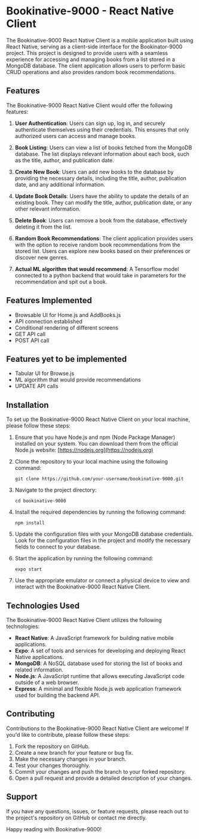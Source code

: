 # Bookinative-9000 - React Native Client

The Bookinative-9000 React Native Client is a mobile application built using React Native, serving as a client-side interface for the Bookinator-9000 project. This project is designed to provide users with a seamless experience for accessing and managing books from a list stored in a MongoDB database. The client application allows users to perform basic CRUD operations and also provides random book recommendations.

## Features

The Bookinative-9000 React Native Client would offer the following features:

1. **User Authentication**: Users can sign up, log in, and securely authenticate themselves using their credentials. This ensures that only authorized users can access and manage books.

2. **Book Listing**: Users can view a list of books fetched from the MongoDB database. The list displays relevant information about each book, such as the title, author, and publication date.

3. **Create New Book**: Users can add new books to the database by providing the necessary details, including the title, author, publication date, and any additional information.

4. **Update Book Details**: Users have the ability to update the details of an existing book. They can modify the title, author, publication date, or any other relevant information.

5. **Delete Book**: Users can remove a book from the database, effectively deleting it from the list.

6. **Random Book Recommendations**: The client application provides users with the option to receive random book recommendations from the stored list. Users can explore new books based on their preferences or discover new genres.

7. **Actual ML algorithm that would recommend**: A Tensorflow model connected to a python backend that would take in parameters for the recommendation and spit out a book.

## Features Implemented

- Browsable UI for Home.js and AddBooks.js
- API connection established
- Conditional rendering of different screens
- GET API call
- POST API call

## Features yet to be implemented

- Tabular UI for Browse.js
- ML algorithm that would provide recommendations
- UPDATE API calls


## Installation

To set up the Bookinative-9000 React Native Client on your local machine, please follow these steps:

1. Ensure that you have Node.js and npm (Node Package Manager) installed on your system. You can download them from the official Node.js website: [https://nodejs.org](https://nodejs.org)

2. Clone the repository to your local machine using the following command:

   ```
   git clone https://github.com/your-username/bookinative-9000.git
   ```

3. Navigate to the project directory:

   ```
   cd bookinative-9000
   ```

4. Install the required dependencies by running the following command:

   ```
   npm install
   ```

5. Update the configuration files with your MongoDB database credentials. Look for the configuration files in the project and modify the necessary fields to connect to your database.

6. Start the application by running the following command:

   ```
   expo start
   ```

7. Use the appropriate emulator or connect a physical device to view and interact with the Bookinative-9000 React Native Client.

## Technologies Used

The Bookinative-9000 React Native Client utilizes the following technologies:

- **React Native**: A JavaScript framework for building native mobile applications.
- **Expo**: A set of tools and services for developing and deploying React Native applications.
- **MongoDB**: A NoSQL database used for storing the list of books and related information.
- **Node.js**: A JavaScript runtime that allows executing JavaScript code outside of a web browser.
- **Express**: A minimal and flexible Node.js web application framework used for building the backend API.

## Contributing

Contributions to the Bookinative-9000 React Native Client are welcome! If you'd like to contribute, please follow these steps:

1. Fork the repository on GitHub.
2. Create a new branch for your feature or bug fix.
3. Make the necessary changes in your branch.
4. Test your changes thoroughly.
5. Commit your changes and push the branch to your forked repository.
6. Open a pull request and provide a detailed description of your changes.

## Support

If you have any questions, issues, or feature requests, please reach out to the project's repository on GitHub or contact me directly.

Happy reading with Bookinative-9000!